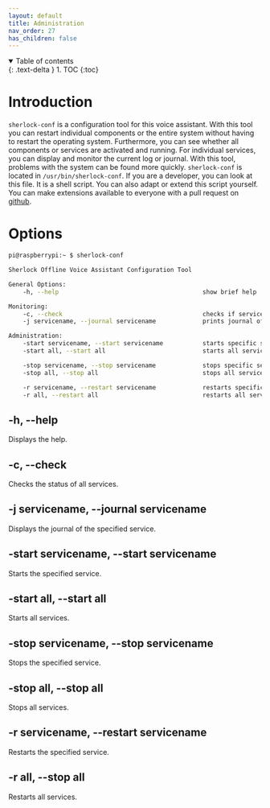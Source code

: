 ```yaml
---
layout: default 
title: Administration 
nav_order: 27 
has_children: false
---
```


<details open markdown="block">
  <summary>
    Table of contents
  </summary>
  {: .text-delta }
1. TOC
{:toc}
</details>

# Introduction

`sherlock-conf` is a configuration tool for this voice assistant. With this tool you can restart individual components
or the entire system without having to restart the operating system. Furthermore, you can see whether all components or
services are activated and running. For individual services, you can display and monitor the current log or journal.
With this tool, problems with the system can be found more quickly. `sherlock-conf` is located
in `/usr/bin/sherlock-conf`. If you are a developer, you can look at this file. It is a shell script. You can also adapt
or extend this script yourself. You can make extensions available to everyone with a pull request
on [github](https://github.com/th-koeln-intia/ip-sprachassistent-team4/pulls).

# Options

```bash
pi@raspberrypi:~ $ sherlock-conf

Sherlock Offline Voice Assistant Configuration Tool

General Options:
    -h, --help                                        show brief help

Monitoring:
    -c, --check                                       checks if services are running
    -j servicename, --journal servicename             prints journal of the service

Administration:
    -start servicename, --start servicename           starts specific service
    -start all, --start all                           starts all services

    -stop servicename, --stop servicename             stops specific service
    -stop all, --stop all                             stops all services

    -r servicename, --restart servicename             restarts specific service
    -r all, --restart all                             restarts all services
```

## -h, --help

Displays the help.

## -c, --check

Checks the status of all services.

## -j servicename, --journal servicename

Displays the journal of the specified service.

## -start servicename, --start servicename

Starts the specified service.

## -start all, --start all

Starts all services.

## -stop servicename, --stop servicename

Stops the specified service.

## -stop all, --stop all

Stops all services.

## -r servicename, --restart servicename

Restarts the specified service.

## -r all, --stop all

Restarts all services.